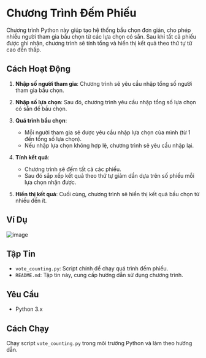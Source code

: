 # Chương Trình Đếm Phiếu

Chương trình Python này giúp tạo hệ thống bầu chọn đơn giản, cho phép nhiều người tham gia bầu chọn từ các lựa chọn có sẵn. Sau khi tất cả phiếu được ghi nhận, chương trình sẽ tính tổng và hiển thị kết quả theo thứ tự từ cao đến thấp.

## Cách Hoạt Động

1. **Nhập số người tham gia**: Chương trình sẽ yêu cầu nhập tổng số người tham gia bầu chọn.

2. **Nhập số lựa chọn**: Sau đó, chương trình yêu cầu nhập tổng số lựa chọn có sẵn để bầu chọn.

3. **Quá trình bầu chọn**:
   - Mỗi người tham gia sẽ được yêu cầu nhập lựa chọn của mình (từ 1 đến tổng số lựa chọn).
   - Nếu nhập lựa chọn không hợp lệ, chương trình sẽ yêu cầu nhập lại.

4. **Tính kết quả**:
   - Chương trình sẽ đếm tất cả các phiếu.
   - Sau đó sắp xếp kết quả theo thứ tự giảm dần dựa trên số phiếu mỗi lựa chọn nhận được.

5. **Hiển thị kết quả**: Cuối cùng, chương trình sẽ hiển thị kết quả bầu chọn từ nhiều đến ít.

## Ví Dụ
![image](https://github.com/user-attachments/assets/2ad63a23-438f-4fdc-888a-8a017917f368)



## Tập Tin

- `vote_counting.py`: Script chính để chạy quá trình đếm phiếu.
- `README.md`: Tập tin này, cung cấp hướng dẫn sử dụng chương trình.

## Yêu Cầu

- Python 3.x

## Cách Chạy

Chạy script `vote_counting.py` trong môi trường Python và làm theo hướng dẫn.
